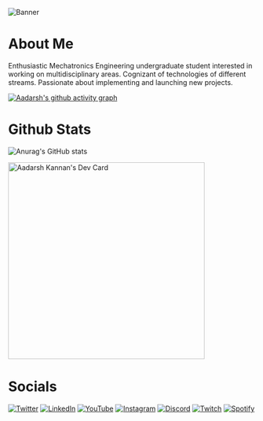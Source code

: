 ![Banner](https://user-images.githubusercontent.com/71810927/173194860-2e39a594-7762-4853-9037-3fd8410c32e7.jpg)

# About Me

Enthusiastic Mechatronics Engineering undergraduate student interested in working on multidisciplinary areas. Cognizant of technologies of different streams. Passionate about implementing and launching new projects.

[![Aadarsh's github activity graph](https://activity-graph.herokuapp.com/graph?username=dotaadarsh&theme=xcode)](https://github.com/dotaadarsh)

# Github Stats

![Anurag's GitHub stats](https://github-readme-stats.vercel.app/api?username=dotaadarsh&show_icons=true&theme=dark)

<a href="https://app.daily.dev/dotaadarsh"><img src="https://api.daily.dev/devcards/c4c24e45c7b14c62939c3181ea232e74.png?r=0e8" width="400" alt="Aadarsh Kannan's Dev Card"/></a>

# Socials

[![Twitter](https://img.shields.io/badge/twitter-%231DA1F2.svg?style=for-the-badge&logo=Twitter&logoColor=white)](https://twitter.com/dotaadarsh)
[![LinkedIn](https://img.shields.io/badge/linkedin-%230077B5.svg?style=for-the-badge&logo=linkedin&logoColor=white)](https://www.linkedin.com/in/aadarsh-k/)
[![YouTube](https://img.shields.io/badge/YouTube-%23FF0000.svg?style=for-the-badge&logo=YouTube&logoColor=white)](https://www.youtube.com/channel/UC2lF8WzupeGxSWkKbzRnOZg)
[![Instagram](https://img.shields.io/badge/Instagram-%23E4405F.svg?style=for-the-badge&logo=Instagram&logoColor=white)](https://www.instagram.com/dotaadarsh/)
[![Discord](https://img.shields.io/badge/Discord-%237289DA.svg?style=for-the-badge&logo=discord&logoColor=white)](https://discord.com/invite/Jj8xeWpnEe)
[![Twitch](https://img.shields.io/badge/Twitch-%239146FF.svg?style=for-the-badge&logo=Twitch&logoColor=white)](https://www.twitch.tv/madmax_ak)
[![Spotify](https://img.shields.io/badge/Spotify-1ED760?style=for-the-badge&logo=spotify&logoColor=white)](https://open.spotify.com/user/w4vmhygkyyzefhe1u3bpqrlo6)

